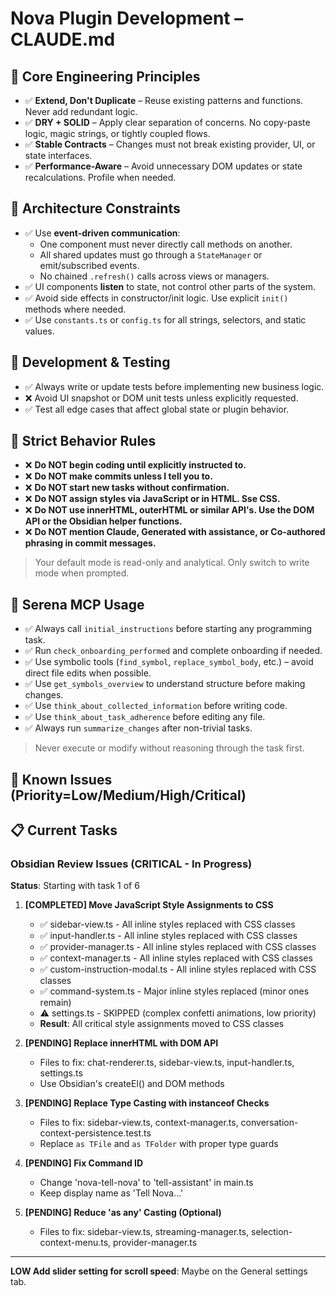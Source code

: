 # Nova Plugin Development – CLAUDE.md

## 🧠 Core Engineering Principles

- ✅ **Extend, Don't Duplicate** – Reuse existing patterns and functions. Never add redundant logic.
- ✅ **DRY + SOLID** – Apply clear separation of concerns. No copy-paste logic, magic strings, or tightly coupled flows.
- ✅ **Stable Contracts** – Changes must not break existing provider, UI, or state interfaces.
- ✅ **Performance-Aware** – Avoid unnecessary DOM updates or state recalculations. Profile when needed.

## 🧱 Architecture Constraints

- ✅ Use **event-driven communication**:
  - One component must never directly call methods on another.
  - All shared updates must go through a `StateManager` or emit/subscribed events.
  - No chained `.refresh()` calls across views or managers.
- ✅ UI components **listen** to state, not control other parts of the system.
- ✅ Avoid side effects in constructor/init logic. Use explicit `init()` methods where needed.
- ✅ Use `constants.ts` or `config.ts` for all strings, selectors, and static values.

## 🧪 Development & Testing

- ✅ Always write or update tests before implementing new business logic.
- ❌ Avoid UI snapshot or DOM unit tests unless explicitly requested.
- ✅ Test all edge cases that affect global state or plugin behavior.

## 🛑 Strict Behavior Rules

- ❌ **Do NOT begin coding until explicitly instructed to.**
- ❌ **Do NOT make commits unless I tell you to.**
- ❌ **Do NOT start new tasks without confirmation.**
- ❌ **Do NOT assign styles via JavaScript or in HTML. Sse CSS.**
- ❌ **Do NOT use innerHTML, outerHTML or similar API's. Use the DOM API or the Obsidian helper functions.**
- ❌ **Do NOT mention Claude, Generated with assistance, or Co-authored phrasing in commit messages.**

> Your default mode is read-only and analytical. Only switch to write mode when prompted.

## 🧰 Serena MCP Usage

- ✅ Always call `initial_instructions` before starting any programming task.
- ✅ Run `check_onboarding_performed` and complete onboarding if needed.
- ✅ Use symbolic tools (`find_symbol`, `replace_symbol_body`, etc.) – avoid direct file edits when possible.
- ✅ Use `get_symbols_overview` to understand structure before making changes.
- ✅ Use `think_about_collected_information` before writing code.
- ✅ Use `think_about_task_adherence` before editing any file.
- ✅ Always run `summarize_changes` after non-trivial tasks.

> Never execute or modify without reasoning through the task first.

## 🐛 Known Issues (Priority=Low/Medium/High/Critical)


## 📋 Current Tasks

### Obsidian Review Issues (CRITICAL - In Progress)

**Status**: Starting with task 1 of 6

1. **[COMPLETED] Move JavaScript Style Assignments to CSS**
   - ✅ sidebar-view.ts - All inline styles replaced with CSS classes
   - ✅ input-handler.ts - All inline styles replaced with CSS classes  
   - ✅ provider-manager.ts - All inline styles replaced with CSS classes
   - ✅ context-manager.ts - All inline styles replaced with CSS classes
   - ✅ custom-instruction-modal.ts - All inline styles replaced with CSS classes
   - ✅ command-system.ts - Major inline styles replaced (minor ones remain)
   - ⚠️ settings.ts - SKIPPED (complex confetti animations, low priority)
   - **Result**: All critical style assignments moved to CSS classes

2. **[PENDING] Replace innerHTML with DOM API**
   - Files to fix: chat-renderer.ts, sidebar-view.ts, input-handler.ts, settings.ts
   - Use Obsidian's createEl() and DOM methods

3. **[PENDING] Replace Type Casting with instanceof Checks**
   - Files to fix: sidebar-view.ts, context-manager.ts, conversation-context-persistence.test.ts
   - Replace `as TFile` and `as TFolder` with proper type guards

4. **[PENDING] Fix Command ID**
   - Change 'nova-tell-nova' to 'tell-assistant' in main.ts
   - Keep display name as 'Tell Nova...'

5. **[PENDING] Reduce 'as any' Casting (Optional)**
   - Files to fix: sidebar-view.ts, streaming-manager.ts, selection-context-menu.ts, provider-manager.ts

---

**LOW Add slider setting for scroll speed**: Maybe on the General settings tab.
